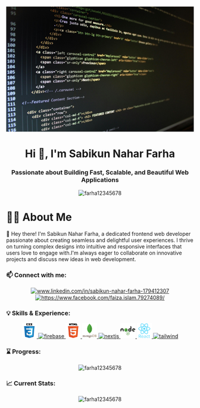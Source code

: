 ![logo](https://github.com/farha12345678/farha12345678/blob/main/pexels-pixabay-270360.jpg)

<h1 align="center">Hi 👋, I'm Sabikun Nahar Farha</h1>
<h3 align="center">Passionate about Building Fast, Scalable, and Beautiful Web Applications</h3>

<p align="center"> <img src="https://komarev.com/ghpvc/?username=farha12345678&label=Profile%20views&color=0e75b6&style=flat" alt="farha12345678" /> </p>

<h1 align="left">👨‍💻 About Me</h1>
<p align="left">👋 Hey there! I'm Sabikun Nahar Farha, a dedicated frontend web developer passionate about creating seamless and delightful user experiences. I thrive on turning complex designs into intuitive and responsive interfaces that users love to engage with.I'm always eager to collaborate on innovative projects and discuss new ideas in web development. </p>

<h3 align="left"> 📫 Connect with me:</h3>
<p align="center">
<a href="https://linkedin.com/in/www.linkedin.com/in/sabikun-nahar-farha-179412307" target="blank"><img align="center" src="https://raw.githubusercontent.com/rahuldkjain/github-profile-readme-generator/master/src/images/icons/Social/linked-in-alt.svg" alt="www.linkedin.com/in/sabikun-nahar-farha-179412307" height="30" width="40" /></a>
<a href="https://fb.com/https://www.facebook.com/faiza.islam.79274089/" target="blank"><img align="center" src="https://raw.githubusercontent.com/rahuldkjain/github-profile-readme-generator/master/src/images/icons/Social/facebook.svg" alt="https://www.facebook.com/faiza.islam.79274089/" height="30" width="40" /></a>
</p>

<h3 align="left">💡 Skills & Experience:</h3>
<p align="center"> <a href="https://www.w3schools.com/css/" target="_blank" rel="noreferrer"> <img src="https://raw.githubusercontent.com/devicons/devicon/master/icons/css3/css3-original-wordmark.svg" alt="css3" width="40" height="40"/> </a> <a href="https://firebase.google.com/" target="_blank" rel="noreferrer"> <img src="https://www.vectorlogo.zone/logos/firebase/firebase-icon.svg" alt="firebase" width="40" height="40"/> </a> <a href="https://www.w3.org/html/" target="_blank" rel="noreferrer"> <img src="https://raw.githubusercontent.com/devicons/devicon/master/icons/html5/html5-original-wordmark.svg" alt="html5" width="40" height="40"/> </a> <a href="https://www.mongodb.com/" target="_blank" rel="noreferrer"> <img src="https://raw.githubusercontent.com/devicons/devicon/master/icons/mongodb/mongodb-original-wordmark.svg" alt="mongodb" width="40" height="40"/> </a> <a href="https://nextjs.org/" target="_blank" rel="noreferrer"> <img src="https://cdn.worldvectorlogo.com/logos/nextjs-2.svg" alt="nextjs" width="40" height="40"/> </a> <a href="https://nodejs.org" target="_blank" rel="noreferrer"> <img src="https://raw.githubusercontent.com/devicons/devicon/master/icons/nodejs/nodejs-original-wordmark.svg" alt="nodejs" width="40" height="40"/> </a> <a href="https://reactjs.org/" target="_blank" rel="noreferrer"> <img src="https://raw.githubusercontent.com/devicons/devicon/master/icons/react/react-original-wordmark.svg" alt="react" width="40" height="40"/> </a> <a href="https://tailwindcss.com/" target="_blank" rel="noreferrer"> <img src="https://www.vectorlogo.zone/logos/tailwindcss/tailwindcss-icon.svg" alt="tailwind" width="40" height="40"/> </a> </p>
<h3 align="left">⌛ Progress:</h3>
<p align="center"><img align="center" src="https://github-readme-stats.vercel.app/api/top-langs?username=farha12345678&show_icons=true&locale=en&layout=compact" alt="farha12345678" /></p>


<h3 align="left">📈 Current Stats:</h3>
<p align="center"><img align="center" src="https://github-readme-streak-stats.herokuapp.com/?user=farha12345678&" alt="farha12345678" /></p>

